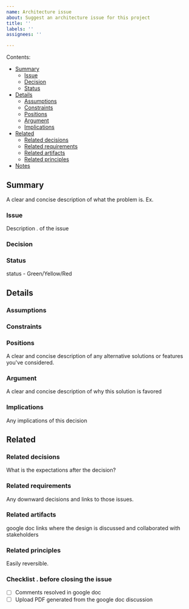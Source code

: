 ```yaml
---
name: Architecture issue
about: Suggest an architecture issue for this project
title: ''
labels: ''
assignees: ''

---
```

Contents:

* [Summary](#summary)
  * [Issue](#issue)
  * [Decision](#decision)
  * [Status](#status)
* [Details](#details)
  * [Assumptions](#assumptions)
  * [Constraints](#constraints)
  * [Positions](#positions)
  * [Argument](#argument)
  * [Implications ](#implications)
* [Related](#related)
  * [Related decisions](#related-decisions)
  * [Related requirements](#related-requirements)
  * [Related artifacts](#related-artifacts)
  * [Related principles](#related-principles)
* [Notes](#notes)


## Summary
A clear and concise description of what the problem is. Ex. 

### Issue
Description . of the issue

### Decision


### Status

status - Green/Yellow/Red

## Details


### Assumptions


### Constraints


### Positions
A clear and concise description of any alternative solutions or features you've considered.

### Argument
A clear and concise description of why this solution is favored


### Implications 

Any implications of this decision

## Related

### Related decisions
What is the expectations after the decision? 

### Related requirements

Any downward decisions and links to those issues.


### Related artifacts

google doc links where the design is discussed and collaborated with stakeholders


### Related principles

Easily reversible.

### Checklist . before closing the issue

- [ ] Comments resolved in google doc
- [ ] Upload PDF generated from the google doc discussion
